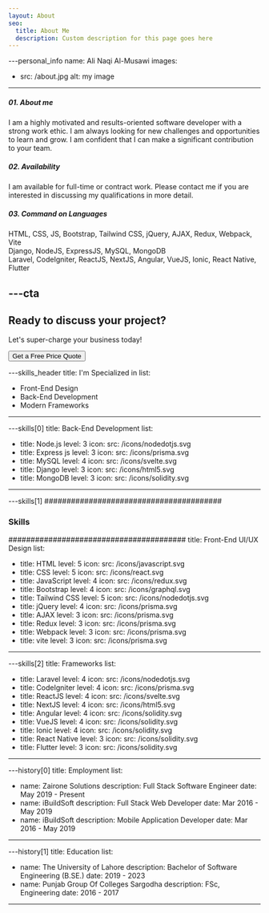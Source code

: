 ```yaml
---
layout: About
seo:
  title: About Me
  description: Custom description for this page goes here
---
```




---personal_info
name: Ali Naqi Al-Musawi
images:
  - src: /about.jpg
    alt: my image
---
##### <span>01.</span> About me

I am a highly motivated and results-oriented software developer with a strong work ethic. I am always looking for new challenges and opportunities to learn and grow. I am confident that I can make a significant contribution to your team.

##### <span>02.</span> Availability

I am available for full-time or contract work. Please contact me if you are interested in discussing my qualifications in more detail.

##### <span>03.</span> Command on Languages

HTML, CSS, JS, Bootstrap, Tailwind CSS, jQuery, AJAX, Redux, Webpack, Vite<br/>
Django, NodeJS, ExpressJS, MySQL, MongoDB<br/>
Laravel, CodeIgniter, ReactJS, NextJS, Angular, VueJS, Ionic, React Native, Flutter<br/>



---cta
---
## Ready to discuss your project?

Let's super-charge your business today!

<Button href="/contact">
  Get a Free Price Quote
</Button>



---skills_header
title: I'm Specialized in
list:
  - Front-End Design
  - Back-End Development
  - Modern Frameworks
---



---skills[0]
title: Back-End Development
list:
  - title: Node.js
    level: 3
    icon:
      src: /icons/nodedotjs.svg
  - title: Express js
    level: 3
    icon:
      src: /icons/prisma.svg
  - title: MySQL
    level: 4
    icon:
      src: /icons/svelte.svg
  - title: Django
    level: 3
    icon:
      src: /icons/html5.svg
  - title: MongoDB
    level: 3
    icon:
      src: /icons/solidity.svg
---



---skills[1]
########################################
### Skills
########################################
title: Front-End UI/UX Design
list:
  - title: HTML
    level: 5
    icon:
      src: /icons/javascript.svg
  - title: CSS
    level: 5
    icon:
      src: /icons/react.svg
  - title: JavaScript
    level: 4
    icon:
      src: /icons/redux.svg
  - title: Bootstrap
    level: 4
    icon:
      src: /icons/graphql.svg
  - title: Tailwind CSS
    level: 5
    icon:
      src: /icons/nodedotjs.svg
  - title: jQuery
    level: 4
    icon:
      src: /icons/prisma.svg
  - title: AJAX
    level: 3
    icon:
      src: /icons/prisma.svg
  - title: Redux
    level: 3
    icon:
      src: /icons/prisma.svg
  - title: Webpack
    level: 3
    icon:
      src: /icons/prisma.svg
  - title: vite
    level: 3
    icon:
      src: /icons/prisma.svg
---



---skills[2]
title: Frameworks
list:
  - title: Laravel
    level: 4
    icon:
      src: /icons/nodedotjs.svg
  - title: CodeIgniter
    level: 4
    icon:
      src: /icons/prisma.svg
  - title: ReactJS
    level: 4
    icon:
      src: /icons/svelte.svg
  - title: NextJS
    level: 4
    icon:
      src: /icons/html5.svg
  - title: Angular
    level: 4
    icon:
      src: /icons/solidity.svg
  - title: VueJS
    level: 4
    icon:
      src: /icons/solidity.svg
  - title: Ionic
    level: 4
    icon:
      src: /icons/solidity.svg
  - title: React Native
    level: 3
    icon:
      src: /icons/solidity.svg
  - title: Flutter
    level: 3
    icon:
      src: /icons/solidity.svg
---



---history[0]
title: Employment
list:
  - name: Zairone Solutions
    description: Full Stack Software Engineer
    date: May 2019 - Present
  - name: iBuildSoft
    description: Full Stack Web Developer
    date: Mar 2016 - May 2019
  - name: iBuildSoft
    description: Mobile Application Developer
    date: Mar 2016 - May 2019
---



---history[1]
title: Education
list:
  - name: The University of Lahore
    description: Bachelor of Software Engineering (B.SE.)
    date: 2019 - 2023
  - name: Punjab Group Of Colleges Sargodha
    description: FSc, Engineering
    date: 2016 - 2017
---